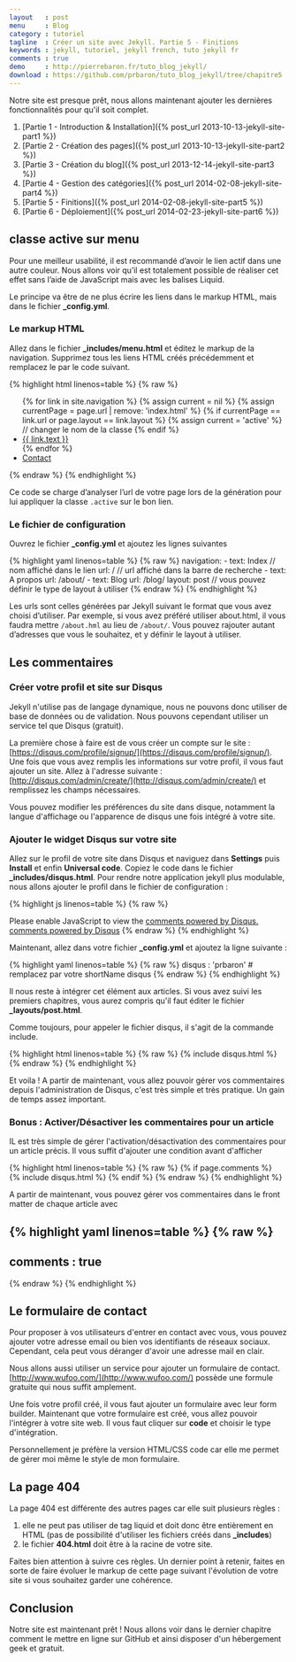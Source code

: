 ```yaml
---
layout   : post
menu     : Blog
category : tutoriel
tagline  : Créer un site avec Jekyll. Partie 5 - Finitions
keywords : jekyll, tutoriel, jekyll french, tuto jekyll fr
comments : true
demo     : http://pierrebaron.fr/tuto_blog_jekyll/
download : https://github.com/prbaron/tuto_blog_jekyll/tree/chapitre5
---
```


Notre site est presque prêt, nous allons maintenant ajouter les dernières fonctionnalités pour qu'il soit complet.

  1. [Partie 1 - Introduction & Installation]({% post_url 2013-10-13-jekyll-site-part1 %})
  2. [Partie 2 - Création des pages]({% post_url 2013-10-13-jekyll-site-part2 %})
  3. [Partie 3 - Création du blog]({% post_url 2013-12-14-jekyll-site-part3 %})
  4. [Partie 4 - Gestion des catégories]({% post_url 2014-02-08-jekyll-site-part4 %})
  5. [Partie 5 - Finitions]({% post_url 2014-02-08-jekyll-site-part5 %})
  6. [Partie 6 - Déploiement]({% post_url 2014-02-23-jekyll-site-part6 %})

## classe active sur menu
Pour une meilleur usabilité, il est recommandé d’avoir le lien actif dans une autre couleur. Nous allons voir qu’il est totalement possible de réaliser cet effet sans l’aide de JavaScript mais avec les balises Liquid.

Le principe va être de ne plus écrire les liens dans le markup HTML, mais dans le fichier **_config.yml**.

### Le markup HTML
Allez dans le fichier **_includes/menu.html** et éditez le markup de la navigation. Supprimez tous les liens HTML créés précédemment et remplacez le par le code suivant.

{% highlight html linenos=table %}
{% raw %}
<ul class="nav navbar-nav">
    {% for link in site.navigation %}
        {% assign current = nil %}
        {% assign currentPage = page.url | remove: 'index.html' %}
        {% if currentPage == link.url or page.layout == link.layout %}
            {% assign current = 'active' %} // changer le nom de la classe
        {% endif %}
        <li class="{{current}}"><a href="{{site.url}}{{ link.url }}">{{ link.text }}</a></li>
    {% endfor %}
    <li><a href="mailto:exemple@exemple.com">Contact</a></li>
</ul>
{% endraw %}
{% endhighlight %}

Ce code se charge d’analyser l’url de votre page lors de la génération pour lui appliquer la classe ``.active`` sur le bon lien.

### Le fichier de configuration

Ouvrez le fichier **_config.yml** et ajoutez les lignes suivantes

{% highlight yaml linenos=table %}
{% raw %}
navigation:
    - text: Index       // nom affiché dans le lien
      url: /            // url affiché dans la barre de recherche
    - text: A propos
      url: /about/
    - text: Blog
      url: /blog/
      layout: post      // vous pouvez définir le type de layout à utiliser
{% endraw %}
{% endhighlight %}

Les urls sont celles générées par Jekyll suivant le format que vous avez choisi d’utiliser. Par exemple, si vous avez préféré utiliser about.html, il vous faudra mettre ``/about.hml`` au lieu de ``/about/``. Vous pouvez rajouter autant d’adresses que vous le souhaitez, et y définir le layout à utiliser.

## Les commentaires

### Créer votre profil et site sur Disqus
Jekyll n'utilise pas de langage dynamique, nous ne pouvons donc utiliser de base de données ou de validation. Nous pouvons cependant utiliser un service tel que Disqus (gratuit).

La première chose à faire est de vous créer un compte sur le site : [https://disqus.com/profile/signup/](https://disqus.com/profile/signup/). Une fois que vous avez remplis les informations sur votre profil, il vous faut ajouter un site. Allez à l'adresse suivante : [http://disqus.com/admin/create/](http://disqus.com/admin/create/) et remplissez les champs nécessaires.

Vous pouvez modifier les préférences du site dans disque, notamment la langue d'affichage ou l'apparence de disqus une fois intégré à votre site.

### Ajouter le widget Disqus sur votre site

Allez sur le profil de votre site dans Disqus et naviguez dans **Settings** puis **Install** et enfin **Universal code**. Copiez le code dans le fichier **_includes/disqus.html**. Pour rendre notre application jekyll plus modulable, nous allons ajouter le profil dans le fichier de configuration :

{% highlight js linenos=table %}
{% raw %}
<div id="disqus_thread"></div>
<script type="text/javascript">
    /* * * CONFIGURATION VARIABLES: EDIT BEFORE PASTING INTO YOUR WEBPAGE * * */
    var disqus_shortname = '{{ site.disqus }}'; // required: replace example with your forum shortname

    /* * * DON'T EDIT BELOW THIS LINE * * */
    (function() {
        var dsq = document.createElement('script'); dsq.type = 'text/javascript'; dsq.async = true;
        dsq.src = '//' + disqus_shortname + '.disqus.com/embed.js';
        (document.getElementsByTagName('head')[0] || document.getElementsByTagName('body')[0]).appendChild(dsq);
    })();
</script>
<noscript>Please enable JavaScript to view the <a href="http://disqus.com/?ref_noscript">comments powered by Disqus.</a></noscript>
<a href="http://disqus.com" class="dsq-brlink">comments powered by <span class="logo-disqus">Disqus</span></a>
{% endraw %}
{% endhighlight %}

Maintenant, allez dans votre fichier **_config.yml** et ajoutez la ligne suivante :

{% highlight yaml linenos=table %}
{% raw %}
disqus : 'prbaron' # remplacez par votre shortName disqus
{% endraw %}
{% endhighlight %}

Il nous reste à intégrer cet élément aux articles. Si vous avez suivi les premiers chapitres, vous aurez compris qu'il faut éditer le fichier **_layouts/post.html**.

Comme toujours, pour appeler le fichier disqus, il s'agit de la commande include.

{% highlight html linenos=table %}
{% raw %}
{% include disqus.html %}
{% endraw %}
{% endhighlight %}

Et voila ! A partir de maintenant, vous allez pouvoir gérer vos commentaires depuis l'administration de Disqus, c'est très simple et très pratique. Un gain de temps assez important.

### Bonus : Activer/Désactiver les commentaires pour un article

IL est très simple de gérer l'activation/désactivation des commentaires pour un article précis. Il vous suffit d'ajouter une condition avant d'afficher

{% highlight html linenos=table %}
{% raw %}
{% if page.comments %}
    &nbsp;
    {% include disqus.html %}
{% endif %}
{% endraw %}
{% endhighlight %}

A partir de maintenant, vous pouvez gérer vos commentaires dans le front matter de chaque article avec

{% highlight yaml linenos=table %}
{% raw %}
---
comments : true
---
{% endraw %}
{% endhighlight %}

## Le formulaire de contact
Pour proposer à vos utilisateurs d'entrer en contact avec vous, vous pouvez ajouter votre adresse email ou bien vos identifiants de réseaux sociaux. Cependant, cela peut vous déranger d'avoir une adresse mail en clair.

Nous allons aussi utiliser un service pour ajouter un formulaire de contact. [http://www.wufoo.com/](http://www.wufoo.com/) possède une formule gratuite qui nous suffit amplement.

Une fois votre profil créé, il vous faut ajouter un formulaire avec leur form builder. Maintenant que votre formulaire est créé, vous allez pouvoir l'intégrer à votre site web. Il vous faut cliquer sur **code** et choisir le type d'intégration.

Personnellement je préfère la version HTML/CSS code car elle me permet de gérer moi même le style de mon formulaire.


## La page 404
La page 404 est différente des autres pages car elle suit plusieurs règles :

  1. elle ne peut pas utiliser de tag liquid et doit donc être entièrement en HTML (pas de possibilité d'utiliser les fichiers créés dans **_includes**)
  2. le fichier **404.html** doit être à la racine de votre site.

Faites bien attention à suivre ces règles. Un dernier point à retenir, faites en sorte de faire évoluer le markup de cette page suivant l'évolution de votre site si vous souhaitez garder une cohérence.

## Conclusion
Notre site est maintenant prêt ! Nous allons voir dans le dernier chapitre comment le mettre en ligne sur GitHub et ainsi disposer d'un hébergement geek et gratuit.
